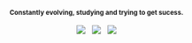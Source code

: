 <p align="center"><b><sup>Constantly evolving, studying and trying to get sucess.</sup></b></p>

<p align="center">
        <p align="center">
            <a align="center">
                <img align="center" src="https://img.shields.io/badge/javascript-black?&style=flat&logo=javascript&logoColor=white"/>
            </a> &nbsp;
            <a align="center">
                <img align="center" src="https://img.shields.io/badge/bash-black?&style=flat&logo=gnu-bash&logoColor=white"/>
            </a> &nbsp;
            <a align="center">
                <img align="center" src="https://img.shields.io/badge/ruby-black?&style=flat&logo=ruby&logoColor=white"/>
            </a>    
        </p>        
    </p>
</p>
